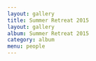 ```yaml
---
layout: gallery
title: Summer Retreat 2015
layout: gallery
album: Summer Retreat 2015
category: album
menu: people
---
```



